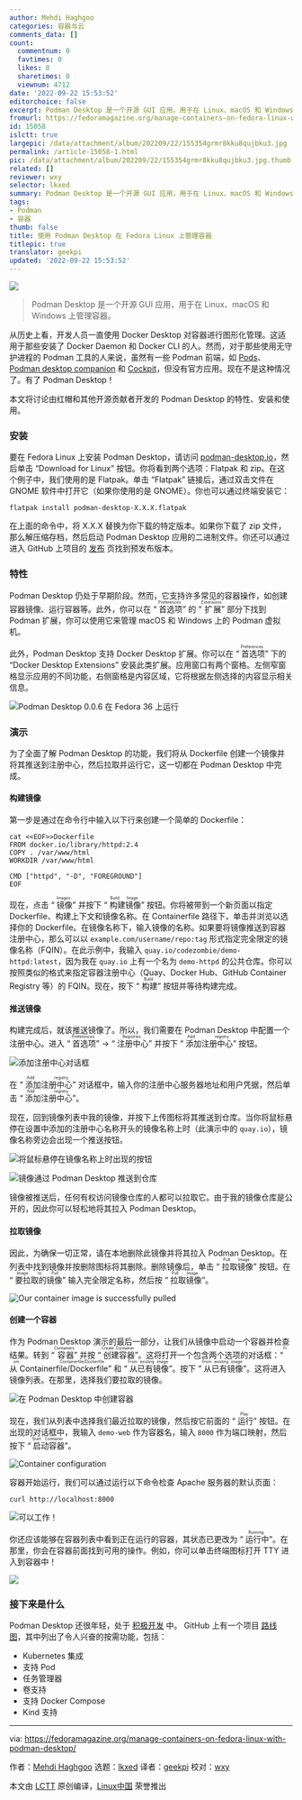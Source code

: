 ```yaml
---
author: Mehdi Haghgoo
categories: 容器与云
comments_data: []
count:
  commentnum: 0
  favtimes: 0
  likes: 0
  sharetimes: 0
  viewnum: 4712
date: '2022-09-22 15:53:52'
editorchoice: false
excerpt: Podman Desktop 是一个开源 GUI 应用，用于在 Linux、macOS 和 Windows 上管理容器。
fromurl: https://fedoramagazine.org/manage-containers-on-fedora-linux-with-podman-desktop/
id: 15058
islctt: true
largepic: /data/attachment/album/202209/22/155354grmr8kku8qujbku3.jpg
permalink: /article-15058-1.html
pic: /data/attachment/album/202209/22/155354grmr8kku8qujbku3.jpg.thumb.jpg
related: []
reviewer: wxy
selector: lkxed
summary: Podman Desktop 是一个开源 GUI 应用，用于在 Linux、macOS 和 Windows 上管理容器。
tags:
- Podman
- 容器
thumb: false
title: 使用 Podman Desktop 在 Fedora Linux 上管理容器
titlepic: true
translator: geekpi
updated: '2022-09-22 15:53:52'
---
```


![](/data/attachment/album/202209/22/155354grmr8kku8qujbku3.jpg)



> 
> Podman Desktop 是一个开源 GUI 应用，用于在 Linux、macOS 和 Windows 上管理容器。
> 
> 
> 


从历史上看，开发人员一直使用 Docker Desktop 对容器进行图形化管理。这适用于那些安装了 Docker Daemon 和 Docker CLI 的人。然而，对于那些使用无守护进程的 Podman 工具的人来说，虽然有一些 Podman 前端，如 [Pods](https://github.com/marhkb/pods)、[Podman desktop companion](https://github.com/iongion/podman-desktop-companion) 和 [Cockpit](https://github.com/cockpit-project/cockpit/)，但没有官方应用。现在不是这种情况了。有了 Podman Desktop！


本文将讨论由红帽和其他开源贡献者开发的 Podman Desktop 的特性、安装和使用。


### 安装


要在 Fedora Linux 上安装 Podman Desktop，请访问 [podman-desktop.io](https://podman-desktop.io/)，然后单击 “Download for Linux” 按钮。你将看到两个选项：Flatpak 和 zip。在这个例子中，我们使用的是 Flatpak。单击 “Flatpak” 链接后，通过双击文件在 GNOME 软件中打开它（如果你使用的是 GNOME）。你也可以通过终端安装它：



```
flatpak install podman-desktop-X.X.X.flatpak

```

在上面的命令中，将 X.X.X 替换为你下载的特定版本。如果你下载了 zip 文件，那么解压缩存档，然后启动 Podman Desktop 应用的二进制文件。你还可以通过进入 GitHub 上项目的 [发布](https://github.com/containers/podman-desktop/releases/) 页找到预发布版本。


### 特性


Podman Desktop 仍处于早期阶段。然而，它支持许多常见的容器操作，如创建容器镜像、运行容器等。此外，你可以在 “<ruby> 首选项 <rt>  Preferences </rt></ruby>” 的 “<ruby> 扩展 <rt>  Extensions </rt></ruby>” 部分下找到 Podman 扩展，你可以使用它来管理 macOS 和 Windows 上的 Podman 虚拟机。


此外，Podman Desktop 支持 Docker Desktop 扩展。你可以在 “<ruby> 首选项 <rt>  Preferences </rt></ruby>” 下的 “Docker Desktop Extensions” 安装此类扩展。应用窗口有两个窗格。左侧窄窗格显示应用的不同功能，右侧窗格是内容区域，它将根据左侧选择的内容显示相关信息。


![Podman Desktop 0.0.6 在 Fedora 36 上运行](/data/attachment/album/202209/22/155355hb2dt2tq229n924d.png)


### 演示


为了全面了解 Podman Desktop 的功能，我们将从 Dockerfile 创建一个镜像并将其推送到注册中心，然后拉取并运行它，这一切都在 Podman Desktop 中完成。


#### 构建镜像


第一步是通过在命令行中输入以下行来创建一个简单的 Dockerfile：



```
cat <<EOF>>Dockerfile
FROM docker.io/library/httpd:2.4
COPY . /var/www/html 
WORKDIR /var/www/html 

CMD ["httpd", "-D", "FOREGROUND"]
EOF

```

现在，点击 “<ruby> 镜像 <rt>  Images </rt></ruby>” 并按下 “<ruby> 构建镜像 <rt>  Build Image </rt></ruby>” 按钮。你将被带到一个新页面以指定 Dockerfile、构建上下文和镜像名称。在 Containerfile 路径下，单击并浏览以选择你的 Dockerfile。在镜像名称下，输入镜像的名称。如果要将镜像推送到容器注册中心，那么可以以 `example.com/username/repo:tag` 形式指定完全限定的镜像名称（FQIN）。在此示例中，我输入 `quay.io/codezombie/demo-httpd:latest`，因为我在 `quay.io` 上有一个名为 `demo-httpd` 的公共仓库。你可以按照类似的格式来指定容器注册中心（Quay、Docker Hub、GitHub Container Registry 等）的 FQIN。现在，按下 “<ruby> 构建 <rt>  Build </rt></ruby>” 按钮并等待构建完成。


#### 推送镜像


构建完成后，就该推送镜像了。所以，我们需要在 Podman Desktop 中配置一个注册中心。进入 “<ruby> 首选项 <rt>  Preferences </rt></ruby>” -> “<ruby> 注册中心 <rt>  Registries </rt></ruby>” 并按下 “<ruby> 添加注册中心 <rt>  Add registry </rt></ruby>” 按钮。


![添加注册中心对话框](/data/attachment/album/202209/22/155356i2gkukyu2ujkiaky.png)


在 “<ruby> 添加注册中心 <rt>  Add registry </rt></ruby>” 对话框中，输入你的注册中心服务器地址和用户凭据，然后单击 “<ruby> 添加注册中心 <rt>  Add registry </rt></ruby>”。


现在，回到镜像列表中我的镜像，并按下上传图标将其推送到仓库。当你将鼠标悬停在设置中添加的注册中心名称开头的镜像名称上时（此演示中的 `quay.io`），镜像名称旁边会出现一个推送按钮。


![将鼠标悬停在镜像名称上时出现的按钮](/data/attachment/album/202209/22/155356jvowll6lxdcbv2sc.png)


![镜像通过 Podman Desktop 推送到仓库](/data/attachment/album/202209/22/155356uoo2rdodbo4lo7zt.png)


镜像被推送后，任何有权访问镜像仓库的人都可以拉取它。由于我的镜像仓库是公开的，因此你可以轻松地将其拉入 Podman Desktop。


#### 拉取镜像


因此，为确保一切正常，请在本地删除此镜像并将其拉入 Podman Desktop。在列表中找到镜像并按删除图标将其删除。删除镜像后，单击 “<ruby> 拉取镜像 <rt>  Pull Image </rt></ruby>” 按钮。在 “<ruby> 要拉取的镜像 <rt>  Image to Pull </rt></ruby>” 输入完全限定名称，然后按 “<ruby> 拉取镜像 <rt>  Pull Image </rt></ruby>”。


![Our container image is successfully pulled](/data/attachment/album/202209/22/155357e9jjtb2llzk9h990.png)


#### 创建一个容器


作为 Podman Desktop 演示的最后一部分，让我们从镜像中启动一个容器并检查结果。转到 “<ruby> 容器 <rt>  Containers </rt></ruby>” 并按 “<ruby> 创建容器 <rt>  Create Container </rt></ruby>”。这将打开一个包含两个选项的对话框：“<ruby> 从 Containerfile/Dockerfile <rt>  From Containerfile/Dockerfile </rt></ruby>” 和 “<ruby> 从已有镜像 <rt>  From existing image </rt></ruby>”。按下 “<ruby> 从已有镜像 <rt>  From existing image </rt></ruby>”。这将进入镜像列表。在那里，选择我们要拉取的镜像。


![在 Podman Desktop 中创建容器](/data/attachment/album/202209/22/155357fh3qz30wzxtwwfii.png)


现在，我们从列表中选择我们最近拉取的镜像，然后按它前面的 “<ruby> 运行 <rt>  Play </rt></ruby>” 按钮。在出现的对话框中，我输入 `demo-web` 作为容器名，输入 `8000` 作为端口映射，然后按下 “<ruby> 启动容器 <rt>  Start Container </rt></ruby>”。


![Container configuration](/data/attachment/album/202209/22/155357p22233u82qy2ksks.png)


容器开始运行，我们可以通过运行以下命令检查 Apache 服务器的默认页面：



```
curl http://localhost:8000

```

![可以工作！](/data/attachment/album/202209/22/155357rzt86xn0olb2069m.png)


你还应该能够在容器列表中看到正在运行的容器，其状态已更改为 “<ruby> 运行中 <rt>  Running </rt></ruby>”。在那里，你会在容器前面找到可用的操作。例如，你可以单击终端图标打开 TTY 进入到容器中！


![](/data/attachment/album/202209/22/155358bb5s8le351bbz8ss.png)


### 接下来是什么


Podman Desktop 还很年轻，处于 [积极开发](https://github.com/containers/podman-desktop) 中。 GitHub 上有一个项目 [路线图](https://github.com/orgs/containers/projects/2)，其中列出了令人兴奋的按需功能，包括：


* Kubernetes 集成
* 支持 Pod
* 任务管理器
* 卷支持
* 支持 Docker Compose
* Kind 支持




---


via: <https://fedoramagazine.org/manage-containers-on-fedora-linux-with-podman-desktop/>


作者：[Mehdi Haghgoo](https://fedoramagazine.org/author/powergame/) 选题：[lkxed](https://github.com/lkxed) 译者：[geekpi](https://github.com/geekpi) 校对：[wxy](https://github.com/wxy)


本文由 [LCTT](https://github.com/LCTT/TranslateProject) 原创编译，[Linux中国](https://linux.cn/) 荣誉推出